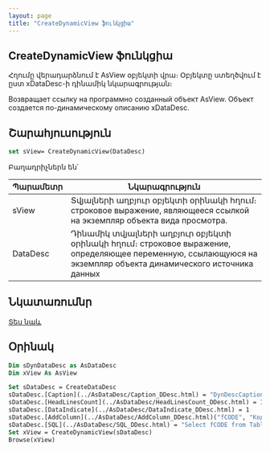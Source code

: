 ```yaml
---
layout: page
title: "CreateDynamicView ֆունկցիա"
---
```

    
## CreateDynamicView ֆունկցիա


Հղումը վերադարձնում է AsView օբյեկտի վրա։ Օբյեկտը ստեղծվում է ըստ xDataDesc-ի դինամիկ նկարագրության։ 

Возвращает ссылку на программно созданный объект AsView. Объект создается по-динамическому описанию xDataDesc.

## Շարահյուսություն

```vb
set sView= CreateDynamicView(DataDesc)
```

Բաղադրիչներն են՝


| Պարամետր | Նկարագրություն |
|--|--|
| sView | Տվյալների աղբյուր օբյեկտի օրինակի հղում։ строковое выражение, являющееся ссылкой на экземпляр объекта вида просмотра. |
| DataDesc | Դինամիկ տվյալների աղբյուր օբյեկտի օրինակի հղում։ строковое выражение, определяющее переменную, ссылающуюся на экземпляр объекта динамического источника данных |


## Նկատառումնր

[Տես նաև](../../constructors.html)

## Օրինակ

```vb
Dim sDynDataDesc as AsDataDesc
Dim xView As AsView

Set sDataDesc = CreateDataDesc
sDataDesc.[Caption](../AsDataDesc/Caption_DDesc.html) = "DynDescCaption"
sDataDesc.[HeadLinesCount](../AsDataDesc/HeadLinesCount_DDesc.html) = 1
sDataDesc.[DataIndicate](../AsDataDesc/DataIndicate_DDesc.html) = 1
sDataDesc.[AddColumn](../AsDataDesc/AddColumn_DDesc.html)("fCODE", "Код", "Code", "C(8)", "fCode", False, True, True)
sDataDesc.[SQL](../AsDataDesc/SQL_DDesc.html) = "Select fCODE from Table"
Set xView = CreateDynamicView(sDataDesc)
Browse(xView)
```
